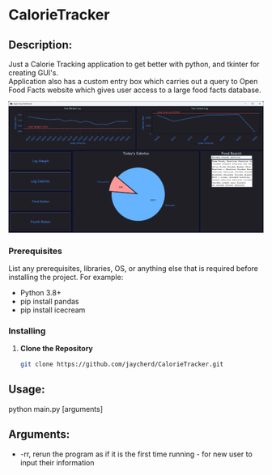 # CalorieTracker
## Description:
Just a Calorie Tracking application to get better with python, and tkinter for creating GUI's.  
Application also has a custom entry box which carries out a query to Open Food Facts website which gives user access to a large food facts database.

![The Dashboard](./images/dashboard.png)


### Prerequisites
List any prerequisites, libraries, OS, or anything else that is required before installing the project. For example:
- Python 3.8+
- pip install pandas
- pip install icecream

### Installing
1. **Clone the Repository**
   ```sh
   git clone https://github.com/jaycherd/CalorieTracker.git
   ```

## Usage:
python main.py [arguments]
## Arguments:
- -rr, rerun the program as if it is the first time running - for new user to input their information


